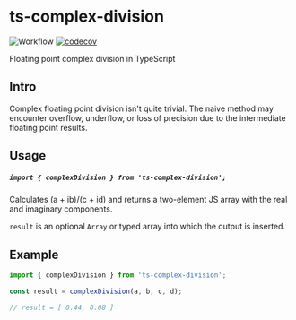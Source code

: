 # ts-complex-division

![Workflow](https://github.com/paxa1887/ts-complex-division/actions/workflows/main.yml/badge.svg)
[![codecov](https://codecov.io/gh/paxa1887/ts-complex-division/graph/badge.svg?token=S6U22KXOKW)](https://codecov.io/gh/paxa1887/ts-complex-division)

Floating point complex division in TypeScript

## Intro

Complex floating point division isn't quite trivial. The naive method may encounter overflow, underflow, or loss of precision due to the intermediate floating point results.

## Usage

##### `import { complexDivision } from 'ts-complex-division';`

Calculates (a + ib)/(c + id) and returns a two-element JS array with the real and imaginary components.

`result` is an optional `Array` or typed array into which the output is inserted.

## Example

```TypeScript
import { complexDivision } from 'ts-complex-division';

const result = complexDivision(a, b, c, d);

// result = [ 0.44, 0.08 ]
```
